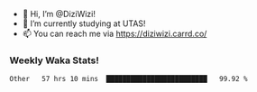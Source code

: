 - 👋 Hi, I’m @DiziWizi!
- 🌱 I’m currently studying at UTAS!
- 📫 You can reach me via https://diziwizi.carrd.co/

### Weekly Waka Stats!
<!--START_SECTION:waka-->

```text
Other   57 hrs 10 mins  █████████████████████████   99.92 %
```

<!--END_SECTION:waka-->
